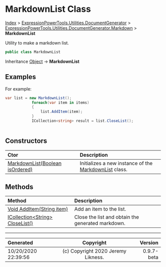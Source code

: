 ﻿# MarkdownList Class

[Index](../index.md) > [ExpressionPowerTools.Utilities.DocumentGenerator](ExpressionPowerTools.Utilities.DocumentGenerator.a.md) > [ExpressionPowerTools.Utilities.DocumentGenerator.Markdown](ExpressionPowerTools.Utilities.DocumentGenerator.Markdown.n.md) > **MarkdownList**

Utility to make a markdown list.

```csharp
public class MarkdownList
```

Inheritance [Object](https://docs.microsoft.com/dotnet/api/system.object) → **MarkdownList**

## Examples

For example:

```csharp
var list = new MarkdownList();
            foreach(var item in items)
            {
                list.AddItem(item);
            }
            ICollection<string> result = list.CloseList();
            
```

## Constructors

| Ctor | Description |
| :-- | :-- |
| [MarkdownList(Boolean isOrdered)](ExpressionPowerTools.Utilities.DocumentGenerator.Markdown.MarkdownList.ctor.md#markdownlistboolean-isordered) | Initializes a new instance of the [MarkdownList](ExpressionPowerTools.Utilities.DocumentGenerator.Markdown.MarkdownList.cs.md) class. |
## Methods

| Method | Description |
| :-- | :-- |
| [Void AddItem(String item)](ExpressionPowerTools.Utilities.DocumentGenerator.Markdown.MarkdownList.AddItem.m.md) | Add an item to the list. |
| [ICollection&lt;String> CloseList()](ExpressionPowerTools.Utilities.DocumentGenerator.Markdown.MarkdownList.CloseList.m.md) | Close the list and obtain the generated markdown. |

---

| Generated | Copyright | Version |
| :-- | :-: | --: |
| 10/20/2020 22:39:56 | (c) Copyright 2020 Jeremy Likness. | 0.9.7-beta |
